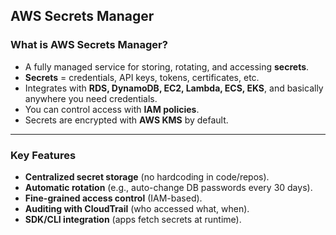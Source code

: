 ## AWS Secrets Manager

### What is AWS Secrets Manager?
- A fully managed service for storing, rotating, and accessing **secrets**.  
- **Secrets** = credentials, API keys, tokens, certificates, etc.  
- Integrates with **RDS, DynamoDB, EC2, Lambda, ECS, EKS**, and basically anywhere you need credentials.  
- You can control access with **IAM policies**.  
- Secrets are encrypted with **AWS KMS** by default.  

---

### Key Features
- **Centralized secret storage** (no hardcoding in code/repos).  
- **Automatic rotation** (e.g., auto-change DB passwords every 30 days).  
- **Fine-grained access control** (IAM-based).  
- **Auditing with CloudTrail** (who accessed what, when).  
- **SDK/CLI integration** (apps fetch secrets at runtime).  
